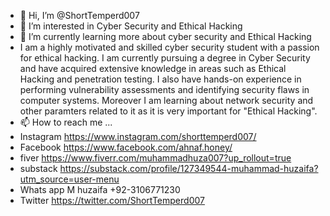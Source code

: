 - 👋 Hi, I’m @ShortTemperd007
- 👀 I’m interested in Cyber Security and Ethical Hacking
- 🌱 I’m currently learning more about cyber security and Ethical Hacking
- I am a highly motivated and skilled cyber security student with a passion for ethical hacking. I
am
currently pursuing a degree in Cyber Security and have acquired extensive knowledge in
areas such
as Ethical Hacking and penetration testing. I also have hands-on experience in performing
vulnerability assessments and identifying security flaws in computer systems. Moreover I am
learning about network security and other paramters related to it as it is very important for
"Ethical
Hacking".
- 📫 How to reach me ...
- Instagram  https://www.instagram.com/shorttemperd007/
- Facebook   https://www.facebook.com/ahnaf.honey/
- fiver      https://www.fiverr.com/muhammadhuza007?up_rollout=true
- substack   https://substack.com/profile/127349544-muhammad-huzaifa?utm_source=user-menu
- Whats app  M huzaifa +92-3106771230
- Twitter    https://twitter.com/ShortTemperd007
 

<!---
ShortTemperd007/ShortTemperd007 is a ✨ special ✨ repository because its `README.md` (this file) appears on your GitHub profile.
You can click the Preview link to take a look at your changes.
--->
